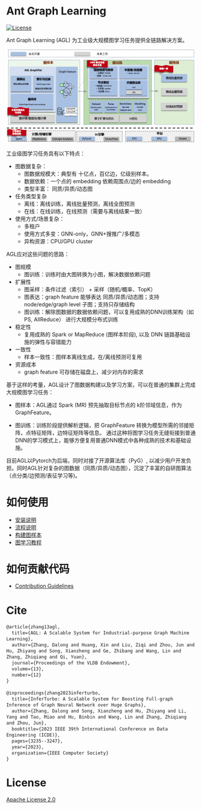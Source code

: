 # Ant Graph Learning

[![License](https://img.shields.io/badge/License-Apache%202.0-blue.svg)](./LICENSE)

Ant Graph Learning (AGL) 为工业级大规模图学习任务提供全链路解决方案。

[//]: # (<div align="center">)

[//]: # (<img src=./doc/core/architecture.png>)

[//]: # (<br>)

[//]: # (<b>Figure</b>: AGL Overall Architecture)

[//]: # (</div>)

![](doc/core/Chinese/images/architecture.png)

工业级图学习任务具有以下特点：

* 图数据复杂：
    * 图数据规模大：典型有 十亿点，百亿边，亿级别样本。
    * 数据依赖：一个点的 embedding 依赖周围点/边的 embedding
    * 类型丰富： 同质/异质/动态图
* 任务类型复杂
    * 离线：离线训练，离线批量预测，离线全图预测
    * 在线：在线训练，在线预测（需要与离线结果一致）
* 使用方式/场景复杂：
    * 多租户
    * 使用方式多变：GNN-only，GNN+搜推广/多模态
    * 异构资源：CPU/GPU cluster

AGL应对这些问题的思路：

* 图规模
    * 图训练：训练时由大图转换为小图，解决数据依赖问题
* 扩展性
    * 图采样：条件过滤（索引） + 采样（随机/概率、TopK）
    * 图表达：graph feature 能够表达 同质/异质/动态图；支持 node/edge/graph level 子图；支持只存储结构
    * 图训练：解除图数据的数据依赖问题，可以复用成熟的DNN训练架构（如 PS, AllReduce） 进行大规模分布式训练
* 稳定性
    * 复用成熟的 Spark or MapReduce (图样本阶段), 以及 DNN 链路基础设施的弹性与容错能力
* 一致性
    * 样本一致性：图样本离线生成，在/离线预测可复用
* 资源成本
    * graph feature 可存储在磁盘上，减少对内存的需求

基于这样的考量，AGL设计了图数据构建以及学习方案，可以在普通的集群上完成大规模图学习任务：

- 图样本：AGL通过 Spark (MR) 预先抽取目标节点的 k阶邻域信息，作为 GraphFeature。


- 图训练：训练阶段提供解析逻辑，把 GraphFeature 转换为模型所需的邻接矩阵，点特征矩阵，边特征矩阵等信息。
  通过这种将图学习任务无缝衔接到普通DNN的学习模式上，能够方便复用普通DNN模式中各种成熟的技术和基础设施。

目前AGL以Pytorch为后端，同时对接了开源算法库（PyG）, 以减少用户开发负担。同时AGL针对复杂的图数据（同质/异质/动态图），沉淀了丰富的自研图算法（点分类/边预测/表征学习等)。

# 如何使用

* [安装说明](doc/core/Chinese/install.md)
* [流程说明](doc/core/Chinese/process_description.md)
* [构建图样本](doc/core/Chinese/sampler/0_data_preparation.md)
* [图学习教程](doc/core/Chinese/graph_learning_tutorial.md)

# 如何贡献代码

* [Contribution Guidelines](doc/core/Chinese/contribution.md)

# Cite

```
@article{zhang13agl,
  title={AGL: A Scalable System for Industrial-purpose Graph Machine Learning},
  author={Zhang, Dalong and Huang, Xin and Liu, Ziqi and Zhou, Jun and Hu, Zhiyang and Song, Xianzheng and Ge, Zhibang and Wang, Lin and Zhang, Zhiqiang and Qi, Yuan},
  journal={Proceedings of the VLDB Endowment},
  volume={13},
  number={12}
}

@inproceedings{zhang2023inferturbo,
  title={InferTurbo: A Scalable System for Boosting Full-graph Inference of Graph Neural Network over Huge Graphs},
  author={Zhang, Dalong and Song, Xianzheng and Hu, Zhiyang and Li, Yang and Tao, Miao and Hu, Binbin and Wang, Lin and Zhang, Zhiqiang and Zhou, Jun},
  booktitle={2023 IEEE 39th International Conference on Data Engineering (ICDE)},
  pages={3235--3247},
  year={2023},
  organization={IEEE Computer Society}
}
```

# License

[Apache License 2.0](LICENSE)
